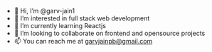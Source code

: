 
- 👋 Hi, I’m @garv-jain1
- 👀 I’m interested in full stack web development 
- 🌱 I’m currently learning Reactjs 
- 💞️ I’m looking to collaborate on frontend and opensource projects
- 📫 You can reach me at garvjainpb@gmail.com

<!---
garv-jain1/garv-jain1 is a ✨ special ✨ repository because its `README.md` (this file) appears on your GitHub profile.
You can click the Preview link to take a look at your changes.
--->

